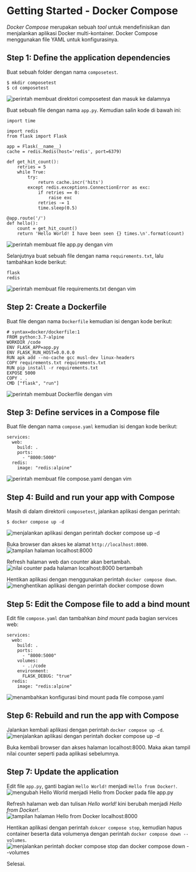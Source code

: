 # Getting Started - Docker Compose
*Docker Compose* merupakan sebuah *tool* untuk mendefinisikan dan menjalankan aplikasi Docker multi-kontainer. Docker Compose menggunakan file YAML untuk konfigurasinya.  
  
## Step 1: Define the application dependencies
Buat sebuah folder dengan nama `composetest`.  
```
$ mkdir composetest
$ cd composetest
```
![perintah membuat direktori composetest dan masuk ke dalamnya](./01-mkdir.png)  
   
Buat sebuah file dengan nama `app.py`. Kemudian salin kode di bawah ini:  
```
import time

import redis
from flask import Flask

app = Flask(__name__)
cache = redis.Redis(host='redis', port=6379)

def get_hit_count():
    retries = 5
    while True:
        try:
            return cache.incr('hits')
        except redis.exceptions.ConnectionError as exc:
            if retries == 0:
                raise exc
            retries -= 1
            time.sleep(0.5)

@app.route('/')
def hello():
    count = get_hit_count()
    return 'Hello World! I have been seen {} times.\n'.format(count)
```
![perintah membuat file app.py dengan vim](./02-create-file-app.png)  
  
Selanjutnya buat sebuah file dengan nama `requirements.txt`, lalu tambahkan kode berikut:  
```
flask
redis
```
![perintah membuat file requirements.txt dengan vim](./03-create-file-requirements.png)  
  
## Step 2: Create a Dockerfile
Buat file dengan nama `Dockerfile` kemudian isi dengan kode berikut:  
```
# syntax=docker/dockerfile:1
FROM python:3.7-alpine
WORKDIR /code
ENV FLASK_APP=app.py
ENV FLASK_RUN_HOST=0.0.0.0
RUN apk add --no-cache gcc musl-dev linux-headers
COPY requirements.txt requirements.txt
RUN pip install -r requirements.txt
EXPOSE 5000
COPY . .
CMD ["flask", "run"]
```
![perintah membuat Dockerfile dengan vim](./04-create-dockerfile.png)  
  
## Step 3: Define services in a Compose file
Buat file dengan nama `compose.yaml` kemudian isi dengan kode berikut:  
```
services:
  web:
    build: .
    ports:
      - "8000:5000"
  redis:
    image: "redis:alpine"
```
![perintah membuat file compose.yaml dengan vim](./05-create-compose.png)  
  
## Step 4: Build and run your app with Compose
Masih di dalam direktorii `composetest`, jalankan aplikasi dengan perintah:  
```
$ docker compose up -d
```
![menjalankan aplikasi dengan perintah docker compose up -d](./06-docker-compose-up.png)  
  
Buka browser dan akses ke alamat `http://localhost:8000`.  
![tampilan halaman localhost:8000](./07-localhost-8000.png)  
  
Refresh halaman web dan counter akan bertambah.  
![nilai counter pada halaman localhost:8000 bertambah](./08-localhost-8000.png)  
  
Hentikan aplikasi dengan menggunakan perintah `docker compose down`.  
![menghentikan aplikasi dengan perintah docker compose down](./09-docker-compose-down.png)  
  
## Step 5: Edit the Compose file to add a bind mount
Edit file `compose.yaml` dan tambahkan *bind mount* pada bagian services web:  
```
services:
  web:
    build: .
    ports:
      - "8000:5000"
    volumes:
      - .:/code
    environment:
      FLASK_DEBUG: "true"
  redis:
    image: "redis:alpine"
```
![menambahkan konfigurasi bind mount pada file compose.yaml](./10-edit-compose.png)  
  
## Step 6: Rebuild and run the app with Compose
Jalankan kembali aplikasi dengan perintah `docker compose up -d`.  
![menjalankan aplikasi dengan perintah docker compose up -d](./11-docker-compose-up.png)  
  
Buka kembali browser dan akses halaman localhost:8000. Maka akan tampil nilai counter seperti pada aplikasi sebelumnya.  
  
## Step 7: Update the application
Edit file `app.py`, ganti bagian `Hello World!` menjadi `Hello from Docker!`.  
![mengubah Hello World menjadi Hello from Docker pada file app.py](./12-edit-app-py.png)  
  
Refresh halaman web dan tulisan *Hello world!* kini berubah menjadi *Hello from Docker!*.  
![tampilan halaman Hello from Docker localhost:8000](./13-localhost-8000.png)  
  
Hentikan aplikasi dengan perintah `dokcer compose stop`, kemudian hapus container beserta data volumenya dengan perintah `docker compose down --volumes`.  
![menjalankan perintah docker compose stop dan docker compose down --volumes](./14-docker-compose-down.png)  
  
Selesai.
